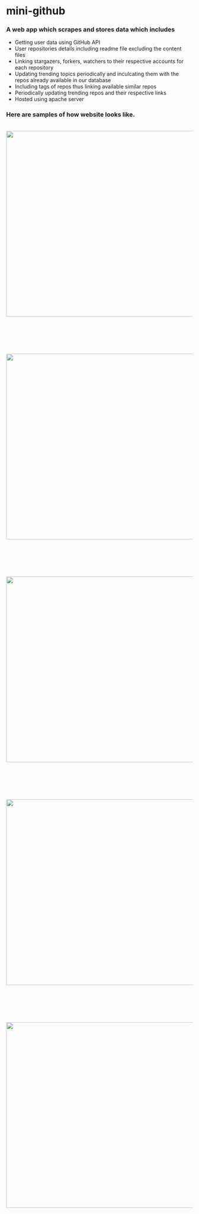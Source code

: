 # mini-github
<h3>A web app which scrapes and stores data which includes</h3>
<ul>
<li>Getting user data using GitHub API</li>
<li>User repositories details including readme file excluding the content files</li>
<li>Linking stargazers, forkers, watchers to their respective accounts for each repository</li>
<li>Updating trending topics periodically and inculcating them with the repos already available in our database</li>
<li>Including tags of repos thus linking available similar repos</li>
<li>Periodically updating trending repos and their respective links</li>
<li>Hosted using apache server</li>
</ul>


<h3>Here are samples of how website looks like.</h3>
</br> 
<img src="https://user-images.githubusercontent.com/84411432/204057356-24f0fde6-ad2b-4c1e-8678-5367f5f9966a.png" style=" width:900px ; height:500px; margin-bottom:100px">
</br>
<img src="https://user-images.githubusercontent.com/84411432/204057362-b4d5d00e-8e25-4ed8-9c96-576ed736b988.png" style=" width:900px ; height:500px; margin-bottom:100px">
</br>
<img src="https://user-images.githubusercontent.com/84411432/204057352-d1e39569-6b05-4c35-b90e-27f9cfca8f15.png" style=" width:900px ; height:500px; margin-bottom:100px">
</br>
<img src="https://user-images.githubusercontent.com/84411432/204057355-06c88e98-d6e4-4613-9abf-d3aa61a2d675.png" style=" width:900px ; height:500px; margin-bottom:100px">
</br>
<img src="https://user-images.githubusercontent.com/84411432/204057346-c851c92e-5e2d-422b-a351-c12dd222073e.png" style=" width:900px ; height:500px; margin-bottom:100px">
</br>


